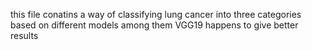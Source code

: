 this file conatins a way of classifying lung cancer into three categories based on different models among them VGG19 happens to give better results
